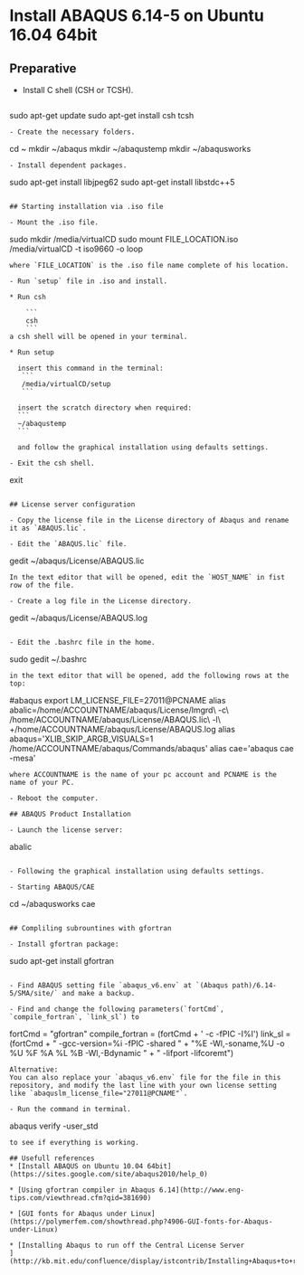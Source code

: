 # Install ABAQUS 6.14-5 on Ubuntu 16.04 64bit

## Preparative

- Install C shell (CSH or TCSH).

  ```
sudo apt-get update
sudo apt-get install csh tcsh
  ```
- Create the necessary folders.

  ```
cd ~
mkdir ~/abaqus
mkdir ~/abaqustemp
mkdir ~/abaqusworks
  ```
- Install dependent packages.

  ```
sudo apt-get install libjpeg62
sudo apt-get install libstdc++5
  ```

## Starting installation via .iso file

- Mount the .iso file.

  ```
sudo mkdir /media/virtualCD
sudo mount FILE_LOCATION.iso /media/virtualCD -t iso9660 -o loop
  ```
  where `FILE_LOCATION` is the .iso file name complete of his location.

- Run `setup` file in .iso and install.

  * Run csh

      ```
      csh
      ```
  a csh shell will be opened in your terminal.

  * Run setup

    insert this command in the terminal:
     ```
     /media/virtualCD/setup
     ```

    insert the scratch directory when required:
    ```
    ~/abaqustemp
    ```

    and follow the graphical installation using defaults settings.

- Exit the csh shell.

  ```
exit
  ```

## License server configuration

- Copy the license file in the License directory of Abaqus and rename it as `ABAQUS.lic`.

- Edit the `ABAQUS.lic` file.

  ```
gedit ~/abaqus/License/ABAQUS.lic
  ```
In the text editor that will be opened, edit the `HOST_NAME` in fist row of the file.

- Create a log file in the License directory.

  ```
gedit ~/abaqus/License/ABAQUS.log
  ```

- Edit the .bashrc file in the home.

  ```
sudo gedit ~/.bashrc
  ```
in the text editor that will be opened, add the following rows at the top:

  ```
#abaqus
export LM_LICENSE_FILE=27011@PCNAME
alias abalic=/home/ACCOUNTNAME/abaqus/License/lmgrd\ -c\ /home/ACCOUNTNAME/abaqus/License/ABAQUS.lic\ -l\ +/home/ACCOUNTNAME/abaqus/License/ABAQUS.log
alias abaqus='XLIB_SKIP_ARGB_VISUALS=1 /home/ACCOUNTNAME/abaqus/Commands/abaqus'
alias cae='abaqus cae -mesa'
  ```
where ACCOUNTNAME is the name of your pc account and PCNAME is the name of your PC.

- Reboot the computer.

## ABAQUS Product Installation

- Launch the license server:

  ```
abalic
  ```

- Following the graphical installation using defaults settings.

- Starting ABAQUS/CAE

  ```
cd ~/abaqusworks
cae
  ```

## Compliling subrountines with gfortran

- Install gfortran package:

  ```
sudo apt-get install gfortran
  ```

- Find ABAQUS setting file `abaqus_v6.env` at `(Abaqus path)/6.14-5/SMA/site/` and make a backup.

- Find and change the following parameters(`fortCmd`, `compile_fortran`, `link_sl`) to
  ```
fortCmd = "gfortran"
compile_fortran = (fortCmd + ' -c -fPIC -I%I')
link_sl = (fortCmd +
	         " -gcc-version=%i -fPIC -shared " +
	         "%E -Wl,-soname,%U -o %U %F %A %L %B -Wl,-Bdynamic " +
	         " -lifport -lifcoremt")
  ```
Alternative:
You can also replace your `abaqus_v6.env` file for the file in this repository, and modify the last line with your own license setting like `abaquslm_license_file="27011@PCNAME"`.

- Run the command in terminal.
  
  ```
abaqus verify -user_std
  ```
to see if everything is working.

## Usefull references
* [Install ABAQUS on Ubuntu 10.04 64bit](https://sites.google.com/site/abaqus2010/help_0)

* [Using gfortran compiler in Abaqus 6.14](http://www.eng-tips.com/viewthread.cfm?qid=381690)

* [GUI fonts for Abaqus under Linux](https://polymerfem.com/showthread.php?4906-GUI-fonts-for-Abaqus-under-Linux)

* [Installing Abaqus to run off the Central License Server
](http://kb.mit.edu/confluence/display/istcontrib/Installing+Abaqus+to+run+off+the+Central+License+Server)
